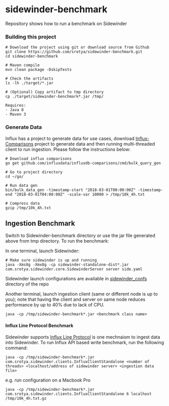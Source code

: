 # sidewinder-benchmark
Repository shows how to run a benchmark on Sidewinder

### Building this project

```
# Download the project using git or download source from Github
git clone https://github.com/srotya/sidewinder-benchmark.git
cd sidewinder-benchmark

# Maven compile
mvn clean package -DskipTests

# Check the artifacts
ls -lh ./target/*.jar

# (Optional) Copy artifact to tmp directory
cp ./target/sidewinder-benchmark*.jar /tmp/
```

```
Requires:
- Java 8
- Maven 3
```

### Generate Data
Influx has a project to generate data for use cases, download [Influx-Comparisons](https://github.com/influxdata/influxdb-comparisons) project to generate data and then running multi-threaded client to run ingestion. Please follow the instructions below:

```
# Download influx comparisons
go get github.com/influxdata/influxdb-comparisons/cmd/bulk_query_gen

# Go to project directory
cd ~/go/

# Run data gen
bin/bulk_data_gen -timestamp-start "2018-03-01T00:00:00Z" -timestamp-end "2018-03-01T04:00:00Z" -scale-var 10000 > /tmp/10k_4h.txt

# Compress data
gzip /tmp/10k_4h.txt
```

## Ingestion Benchmark
Switch to Sidewinder-benchmark directory or use the jar file generated above from tmp directory. To run the benchmark:

In one terminal, launch Sidewinder:

```
# Make sure sidewinder is up and running
java -Xms8g -Xmx8g -cp sidewinder-standalone-dist*.jar com.srotya.sidewinder.core.SidewinderServer server side.yaml
```
Sidewinder launch configurations are available in [sidewinder_confs](https://github.com/srotya/sidewinder-benchmark/blob/master/sidewinder_confs) directory of the repo

Another terminal, launch ingestion client (same or different node is up to you); note that having the client and server on same node reduces performance by up to 40% due to lack of CPU.

```
java -cp /tmp/sidewinder-benchmark*.jar <benchmark class name>
```

#### Influx Line Protocol Benchmark
Sidewinder supports [Influx Line Protocol](https://docs.influxdata.com/influxdb/v0.9/write_protocols/line/) is one mechnaism to ingest data into Sidewinder. To run Influx API based write benchmark, run the following command:

```
java -cp /tmp/sidewinder-benchmark*.jar com.srotya.sidewinder.clients.InfluxClientStandalone <number of threads> <localhost/address of sidewinder server> <ingestion data file>
```

e.g. run configuration on a Macbook Pro

```
java -cp /tmp/sidewinder-benchmark*.jar com.srotya.sidewinder.clients.InfluxClientStandalone 6 localhost /tmp/10k_4h.txt.gz
```

